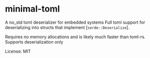 # minimal-toml

A no_std toml deserializer for embedded systems
Full toml support for deserializing into structs that implement [`serde::Deserialize`].

Requires no memory allocations and is likely much faster than toml-rs.
Supports deserialization only


License: MIT

